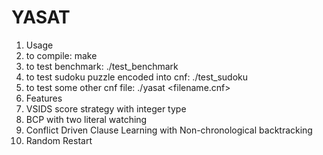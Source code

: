# YASAT
1. Usage
  1. to compile: make
  1. to test benchmark: ./test_benchmark
  1. to test sudoku puzzle encoded into cnf: ./test_sudoku
  1. to test some other cnf file: ./yasat <filename.cnf>
1. Features
  1. VSIDS score strategy with integer type
  1. BCP with two literal watching
  1. Conflict Driven Clause Learning with Non-chronological backtracking
  1. Random Restart
